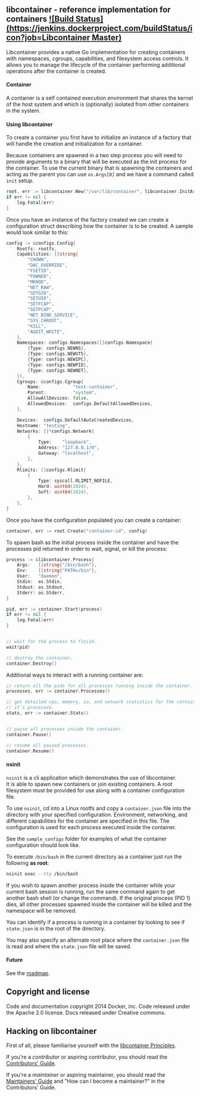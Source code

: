 ## libcontainer - reference implementation for containers [![Build Status](https://jenkins.dockerproject.com/buildStatus/icon?job=Libcontainer Master)](https://jenkins.dockerproject.com/job/Libcontainer%20Master/) 

Libcontainer provides a native Go implementation for creating containers 
with namespaces, cgroups, capabilities, and filesystem access controls.
It allows you to manage the lifecycle of the container performing additional operations
after the container is created.


#### Container
A container is a self contained execution environment that shares the kernel of the 
host system and which is (optionally) isolated from other containers in the system.

#### Using libcontainer

To create a container you first have to initialize an instance of a factory
that will handle the creation and initialization for a container.

Because containers are spawned in a two step process you will need to provide
arguments to a binary that will be executed as the init process for the container.
To use the current binary that is spawning the containers and acting as the parent
you can use `os.Args[0]` and we have a command called `init` setup.

```go
root, err := libcontainer.New("/var/lib/container", libcontainer.InitArgs(os.Args[0], "init"))
if err != nil {
    log.Fatal(err)
}
```

Once you have an instance of the factory created we can create a configuration 
struct describing how the container is to be created.  A sample would look similar to this:

```go
config := &configs.Config{
    Rootfs: rootfs,
    Capabilities: []string{
        "CHOWN",
        "DAC_OVERRIDE",
        "FSETID",
        "FOWNER",
        "MKNOD",
        "NET_RAW",
        "SETGID",
        "SETUID",
        "SETFCAP",
        "SETPCAP",
        "NET_BIND_SERVICE",
        "SYS_CHROOT",
        "KILL",
        "AUDIT_WRITE",
    },
    Namespaces: configs.Namespaces([]configs.Namespace{
        {Type: configs.NEWNS},
        {Type: configs.NEWUTS},
        {Type: configs.NEWIPC},
        {Type: configs.NEWPID},
        {Type: configs.NEWNET},
    }),
    Cgroups: &configs.Cgroup{
        Name:            "test-container",
        Parent:          "system",
        AllowAllDevices: false,
        AllowedDevices:  configs.DefaultAllowedDevices,
    },

    Devices:  configs.DefaultAutoCreatedDevices,
    Hostname: "testing",
    Networks: []*configs.Network{
        {
            Type:    "loopback",
            Address: "127.0.0.1/0",
            Gateway: "localhost",
        },
    },
    Rlimits: []configs.Rlimit{
        {
            Type: syscall.RLIMIT_NOFILE,
            Hard: uint64(1024),
            Soft: uint64(1024),
        },
    },
}
```

Once you have the configuration populated you can create a container:

```go
container, err := root.Create("container-id", config)
```

To spawn bash as the initial process inside the container and have the
processes pid returned in order to wait, signal, or kill the process:

```go
process := &libcontainer.Process{
    Args:   []string{"/bin/bash"},
    Env:    []string{"PATH=/bin"},
    User:   "daemon",
    Stdin:  os.Stdin,
    Stdout: os.Stdout,
    Stderr: os.Stderr,
}

pid, err := container.Start(process)
if err != nil {
    log.Fatal(err)
}


// wait for the process to finish.
wait(pid)

// destroy the container.
container.Destroy()
```

Additional ways to interact with a running container are:

```go
// return all the pids for all processes running inside the container.
processes, err := container.Processes() 

// get detailed cpu, memory, io, and network statistics for the container and 
// it's processes.
stats, err := container.Stats()


// pause all processes inside the container.
container.Pause()

// resume all paused processes.
container.Resume()
```


#### nsinit

`nsinit` is a cli application which demonstrates the use of libcontainer.  
It is able to spawn new containers or join existing containers.  A root
filesystem must be provided for use along with a container configuration file.

To use `nsinit`, cd into a Linux rootfs and copy a `container.json` file into 
the directory with your specified configuration. Environment, networking, 
and different capabilities for the container are specified in this file. 
The configuration is used for each process executed inside the container.
                                                                                                                               
See the `sample_configs` folder for examples of what the container configuration should look like.

To execute `/bin/bash` in the current directory as a container just run the following **as root**:
```bash
nsinit exec --tty /bin/bash
```

If you wish to spawn another process inside the container while your 
current bash session is running, run the same command again to 
get another bash shell (or change the command).  If the original 
process (PID 1) dies, all other processes spawned inside the container 
will be killed and the namespace will be removed. 

You can identify if a process is running in a container by 
looking to see if `state.json` is in the root of the directory.
   
You may also specify an alternate root place where 
the `container.json` file is read and where the `state.json` file will be saved.

#### Future
See the [roadmap](ROADMAP.md).

## Copyright and license

Code and documentation copyright 2014 Docker, inc. Code released under the Apache 2.0 license.
Docs released under Creative commons.

## Hacking on libcontainer

First of all, please familiarise yourself with the [libcontainer Principles](PRINCIPLES.md).

If you're a *contributor* or aspiring contributor, you should read the [Contributors' Guide](CONTRIBUTING.md).

If you're a *maintainer* or aspiring maintainer, you should read the [Maintainers' Guide](MAINTAINERS_GUIDE.md) and
"How can I become a maintainer?" in the Contributors' Guide.
